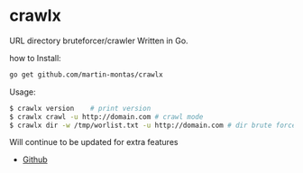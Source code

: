 # crawlx

URL directory bruteforcer/crawler Written in Go.



how to Install:

```bash
go get github.com/martin-montas/crawlx
```

Usage:

```bash
$ crawlx version    # print version
$ crawlx crawl -u http://domain.com # crawl mode
$ crawlx dir -w /tmp/worlist.txt -u http://domain.com # dir brute force mode
```

Will continue to be updated for extra features

* [Github](https://github.com/martin-montas/nock)

